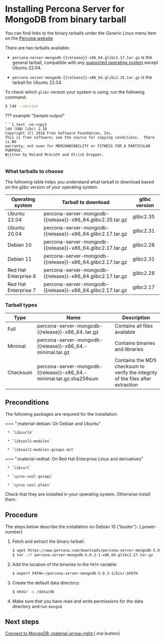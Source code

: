 # Installing Percona Server for MongoDB from binary tarball

You can find links to the binary tarballs under the *Generic Linux* menu item on the [Percona website](https://www.percona.com/downloads/percona-server-mongodb-5.0/)

There are two tarballs available:

* `percona-server-mongodb-{{release}}-x86_64.glibc2.17.tar.gz` is the general tarball, compatible with any [supported operating system](https://www.percona.com/services/policies/percona-software-support-lifecycle#mongodb) except Ubuntu 22.04.

* `percona-server-mongodb-{{release}}-x86_64.glibc2.35.tar.gz` is the tarball for Ubuntu 22.04.

To check which `glibc` version your system is using, run the following command:

```{.bash data-prompt="$"}
$ ldd --version
```

??? example "Sample output"

    ```{.text .no-copy}
    ldd (GNU libc) 2.28
    Copyright (C) 2018 Free Software Foundation, Inc.
    This is free software; see the source for copying conditions.  There is NO
    warranty; not even for MERCHANTABILITY or FITNESS FOR A PARTICULAR PURPOSE.
    Written by Roland McGrath and Ulrich Drepper.
    ```

### What tarballs to choose

The following table helps you understand what tarball to download based on the glibc version of your operating system.

| Operating system | Tarball to download | glibc version  |
|------------------|---------------------|----------------|
| Ubuntu 22.04         | percona-server-mongodb-{{release}}-x86_64.glibc2.35.tar.gz     | glibc2.35 |
| Ubuntu 20.04         | percona-server-mongodb-{{release}}-x86_64.glibc2.17.tar.gz     | glibc2.31 |
| Debian 10            | percona-server-mongodb-{{release}}-x86_64.glibc2.17.tar.gz     | glibc2.28 |   
| Debian 11            | percona-server-mongodb-{{release}}-x86_64.glibc2.17.tar.gz     | glibc2.31 |
| Red Hat Enterprise 8 | percona-server-mongodb-{{release}}-x86_64.glibc2.17.tar.gz     | glibc2.28 |
| Red Hat Enterprise 7 | percona-server-mongodb-{{release}}-x86_64.glibc2.17.tar.gz     | glibc2.17 |

### Tarball types

| Type | Name | Description |
|---|---|---|
| Full | percona-server-mongodb-{{release}}-x86_64.<glibc-version>.tar.gz | Contains all files available |
| Minimal | percona-server-mongodb-{{release}}-x86_64.<glibc-version>-minimal.tar.gz| Contains binaries and libraries |
| Checksum| percona-server-mongodb-{{release}}-x86_64.<glibc-version>-minimal.tar.gz.sha256sum | Contains the MD5 checksum to verify the integrity of the files after extraction|


## Preconditions

The following packages are required for the installation.

=== ":material-debian: On Debian and Ubuntu"

     * `libcurl4`

     * `libsasl2-modules`

     * `libsasl2-modules-gssapi-mit`

=== ":material-redhat: On Red Hat Enterprise Linux and derivatives"
     
     * `libcurl`

     * `cyrus-sasl-gssapi`

     * `cyrus-sasl-plain`

Check that they are installed in your operating system. Otherwise install them.

## Procedure

The steps below describe the installation on Debian 10 (“buster”).
{.power-number}

1. Fetch and extract the binary tarball:

    ```{.bash data-prompt="$"}
    $ wget https://www.percona.com/downloads/percona-server-mongodb-5.0/percona-server-mongodb-5.0.2-1/binary/tarball/percona-server-mongodb-5.0.2-1-x86_64.glibc2.17.tar.gz\
    $ tar -xf percona-server-mongodb-5.0.2-1-x86_64.glibc2.17.tar.gz
    ```

2. Add the location of the binaries to the `PATH` variable:

    ```{.bash data-prompt="$"}
    $ export PATH=~/percona-server-mongodb-5.0.2-1/bin/:$PATH
    ```


3. Create the default data directory:

    ```{.bash data-prompt="$"}
    $ mkdir -p /data/db
    ```


4. Make sure that you have read and write permissions for the data
directory and run `mongod`.

## Next steps

[Connect to MongoDB :material-arrow-right:](../connect.md){.md-button}
